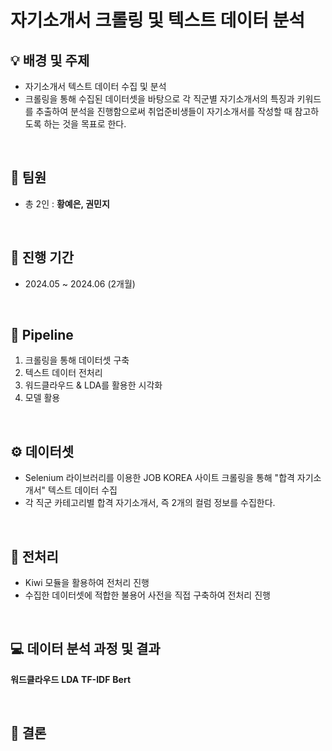 # 자기소개서 크롤링 및 텍스트 데이터 분석

## :bulb: 배경 및 주제
- 자기소개서 텍스트 데이터 수집 및 분석
- 크롤링을 통해 수집된 데이터셋을 바탕으로 각 직군별 자기소개서의 특징과 키워드를 추출하여 분석을 진행함으로써 취업준비생들이 자기소개서를 작성할 때 참고하도록 하는 것을 목표로 한다.
</br>


## 💁 팀원
- 총 2인 : **황예은, 권민지**
</br>


## 📅 진행 기간 
- 2024.05 ~ 2024.06 (2개월)
</br>


## :thought_balloon: Pipeline
1. 크롤링을 통해 데이터셋 구축
2. 텍스트 데이터 전처리
3. 워드클라우드 & LDA를 활용한 시각화
4. 모델 활용
</br>


## ⚙️ 데이터셋
- Selenium 라이브러리를 이용한 JOB KOREA 사이트 크롤링을 통해 "합격 자기소개서" 텍스트 데이터 수집
- 각 직군 카테고리별 합격 자기소개서, 즉 2개의 컬럼 정보를 수집한다.

</br>

  
## 🔎 전처리 
- Kiwi 모듈을 활용하여 전처리 진행
- 수집한 데이터셋에 적합한 불용어 사전을 직접 구축하여 전처리 진행

</br>

## 💻 데이터 분석 과정 및 결과
**워드클라우드**
**LDA**
**TF-IDF**
**Bert**

</br>
   
## 👏 결론
